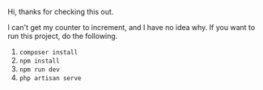 Hi, thanks for checking this out.

I can't get my counter to increment, and I have no idea why. If you want to run this project, do the following.

1. `composer install`
2. `npm install`
3. `npm run dev`
4. `php artisan serve`

